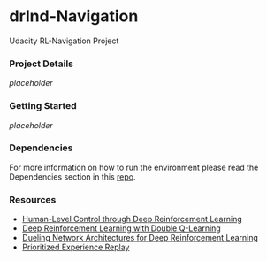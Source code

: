 # drlnd-Navigation
Udacity RL-Navigation Project


### Project Details
*placeholder*

### Getting Started
*placeholder*

### Dependencies
For more information on how to run the environment please read the Dependencies section in this [repo](https://github.com/udacity/deep-reinforcement-learning#dependencies).

### Resources

- [Human-Level Control through Deep Reinforcement Learning](https://storage.googleapis.com/deepmind-media/dqn/DQNNaturePaper.pdf)
- [Deep Reinforcement Learning with Double Q-Learning](https://arxiv.org/abs/1509.06461)
- [Dueling Network Architectures for Deep Reinforcement Learning](https://arxiv.org/abs/1511.06581)
- [Prioritized Experience Replay](https://arxiv.org/abs/1511.05952)

